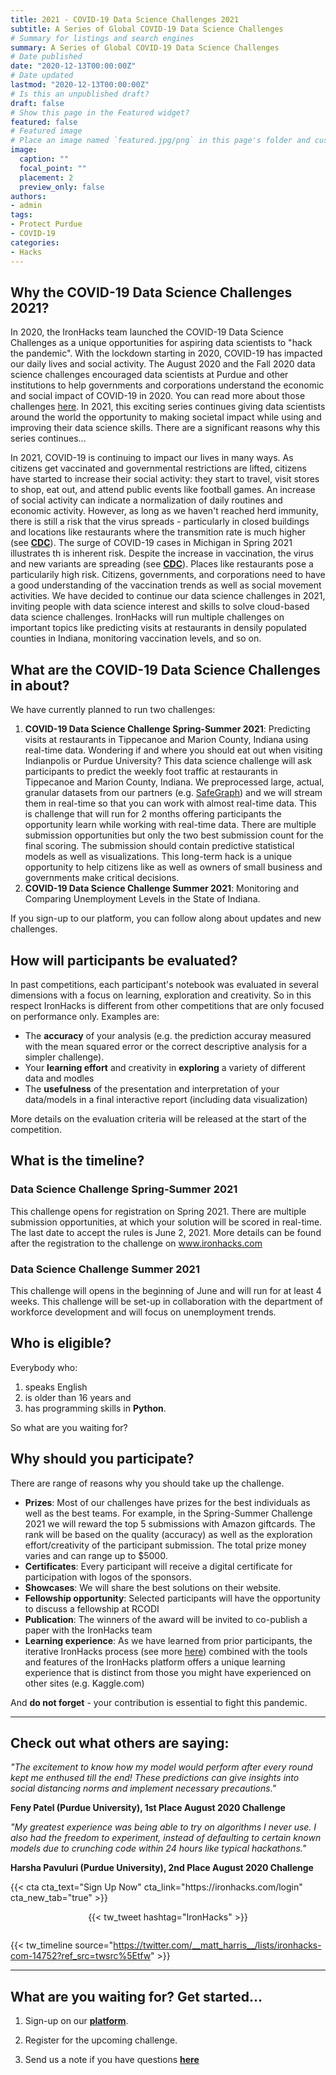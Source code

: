 ```yaml
---
title: 2021 - COVID-19 Data Science Challenges 2021
subtitle: A Series of Global COVID-19 Data Science Challenges
# Summary for listings and search engines
summary: A Series of Global COVID-19 Data Science Challenges
# Date published
date: "2020-12-13T00:00:00Z"
# Date updated
lastmod: "2020-12-13T00:00:00Z"
# Is this an unpublished draft?
draft: false
# Show this page in the Featured widget?
featured: false
# Featured image
# Place an image named `featured.jpg/png` in this page's folder and customize its options here.
image:
  caption: ""
  focal_point: ""
  placement: 2
  preview_only: false
authors:
- admin
tags:
- Protect Purdue
- COVID-19
categories:
- Hacks
---
```


## **Why the COVID-19 Data Science Challenges 2021?**

In 2020, the IronHacks team launched the COVID-19 Data Science Challenges as a unique opportunities for aspiring data scientists to "hack the pandemic". With the lockdown starting in 2020, COVID-19 has impacted our daily lives and social activity. The August 2020 and the Fall 2020 data science challenges encouraged data scientists at Purdue and other institutions to help governments and corporations understand the economic and social impact of COVID-19 in 2020. You can read more about those challenges [here](https://blog.ironhacks.com/hacks/2020-10-01-protect-purdue-hack/). In 2021, this exciting series continues giving data scientists around the world the opportunity to making societal impact while using and improving their data science skills. There are a significant reasons why this series continues...

In 2021, COVID-19 is continuing to impact our lives in many ways. As citizens get vaccinated and governmental restrictions are lifted, citizens have started to increase their social activity: they start to travel, visit stores to shop, eat out, and attend public events like football games. An increase of social activity can indicate a normalization of daily routines and economic activity. However, as long as we haven't reached herd immunity, there is still a risk that the virus spreads - particularly in closed buildings and locations like restaurants where the transmition rate is much higher (see **[CDC](https://bit.ly/2UVHMCM)**). The surge of COVID-19 cases in Michigan in Spring 2021 illustrates th is inherent risk. Despite the increase in vaccination, the virus and new variants are spreading (see **[CDC](https://bit.ly/3dSFpLp)**). Places like restaurants pose a particularily high risk. Citizens, governments, and corporations need to have a good understanding of the vaccination trends as well as social movement activities. We have decided to continue our data science challenges in 2021, inviting people with data science interest and skills to solve cloud-based data science challenges. IronHacks will run multiple challenges on important topics like predicting visits at restaurants in densily populated counties in Indiana, monitoring vaccination levels, and so on. 

## **What are the COVID-19 Data Science Challenges in about?**

We have currently planned to run two challenges: 

1. **COVID-19 Data Science Challenge Spring-Summer 2021**: Predicting visits at restaurants in Tippecanoe and Marion County, Indiana using real-time data. 
Wondering if and where you should eat out when visiting Indianpolis or Purdue University? This data science challenge will ask participants to predict the weekly foot traffic at restaurants in Tippecanoe and Marion County, Indiana. We preprocessed large, actual, granular datasets from our partners (e.g. [SafeGraph](http://safegraph.com)) and we will stream them in real-time so that you can work with almost real-time data. This is challenge that will run for 2 months offering participants the opportunity learn while working with real-time data. There are multiple submission opportunities but only the two best submission count for the final scoring. The submission should contain predictive statistical models as well as visualizations. This long-term hack is a unique opportunity to help citizens like as well as owners of small business and governments make critical decisions. 
2. **COVID-19 Data Science Challenge Summer 2021**: Monitoring and Comparing Unemployment Levels in the State of Indiana. 

If you sign-up to our platform, you can follow along about updates and new challenges. 

## **How will participants be evaluated?**
In past competitions, each participant's notebook was evaluated in several dimensions with a focus on learning, exploration and creativity. So in this respect IronHacks is different from other competitions that are only focused on performance only.  Examples are:
- The **accuracy** of your analysis (e.g. the prediction accuray measured with the mean squared error or the correct descriptive analysis for a simpler challenge). 
- Your **learning effort** and creativity in **exploring** a variety of different data and modles 
- The **usefulness** of the presentation and interpretation of your data/models in a final interactive report (including data visualization)

More details on the evaluation criteria will be released at the start of the competition.

## What is the timeline?

### Data Science Challenge Spring-Summer 2021
This challenge opens for registration on Spring 2021. There are multiple submission opportunities, at which your solution will be scored in real-time. The last date to accept the rules is June 2, 2021.  More details can be found after the registration to the challenge on www.ironhacks.com 

### Data Science Challenge Summer 2021
This challenge will opens in the beginning of June and will run for at least 4 weeks. This challenge will be set-up in collaboration with the department of workforce development and will focus on unemployment trends.

## Who is eligible? 

Everybody who:
1) speaks English 
2) is older than 16 years and 
3) has programming skills in **Python**. 

So what are you waiting for? 

## Why should you participate?

There are range of reasons why you should take up the challenge. 

* **Prizes**: Most of our challenges have prizes for the best individuals as well as the best teams. For example, in the Spring-Summer Challenge 2021 we will reward the top 5 submissions with Amazon giftcards. The rank will be based on the quality (accuracy) as well as the exploration effort/creativity of the participant submission. The total prize money varies and can range up to $5000. 
* **Certificates**: Every participant will receive a digital certificate for participation with logos of the sponsors.
* **Showcases**: We will share the best solutions on their website.
* **Fellowship opportunity**: Selected participants will have the opportunity to discuss a fellowship at RCODI
* **Publication**: The winners of the award will be invited to co-publish a paper with the IronHacks team
* **Learning experience**: As we have learned from prior participants, the iterative IronHacks  process (see more [here](www.ironhacks.com)) combined with the tools and features of the IronHacks platform offers a unique learning experience that is distinct from those you might have experienced on other sites (e.g. Kaggle.com)

And **do not forget** - your contribution is essential to fight this pandemic. 

---

## Check out what others are saying: 

*"The excitement to know how my model would perform after every round kept me enthused till the end! These predictions can give insights into social distancing norms and implement necessary precautions."*

**Feny Patel (Purdue University), 1st Place August 2020 Challenge**

*"My greatest experience was being able to try on algorithms I never use. I also had the freedom to experiment, instead of defaulting to certain known models due to crunching code within 24 hours like typical hackathons."*

**Harsha Pavuluri (Purdue University), 2nd Place August 2020 Challenge**

<div class="center">
  {{< cta cta_text="Sign Up Now" cta_link="https://ironhacks.com/login" cta_new_tab="true" >}}
</div>


<div style="display:flex; justify-content: center; padding: 1em 0">
  {{< tw_tweet hashtag="IronHacks" >}}
</div>

{{< tw_timeline source="https://twitter.com/__matt_harris__/lists/ironhacks-com-14752?ref_src=twsrc%5Etfw" >}}

----

## What are you waiting for? Get started...

1. Sign-up on our **[platform](https://ironhacks.com)**.

2. Register for the upcoming challenge. 

3. Send us a note if you have questions **[here](<mailto:c562462b.groups.purdue.edu@amer.teams.ms>)**

